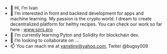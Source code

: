 - 👋 Hi, I’m Ivan
- 👀 I’m interested in front and backend development for apps and machine learning. My passion is the crypto world. I dream to create decentralized platform for helthy recipes.
You can check our work so far here : www.sors.pro
- 🌱 I’m currently learning Pyton and Solidity for blockchain dev.
- 💞️ I’m looking to collaborate on ...
- 📫 You can reach me at vanstiny@yahoo.com, Twiter @bugsy009
<!---
bugsy009/bugsy009 is a ✨ special ✨ repository because its `README.md` (this file) appears on your GitHub profile.
You can click the Preview link to take a look at your changes.
--->
